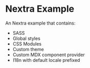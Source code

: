 # Nextra Example

An Nextra example that contains:
- SASS
- Global styles
- CSS Modules
- Custom theme
- Custom MDX component provider
- I18n with default locale prefixed
